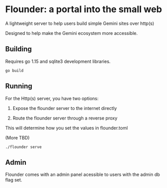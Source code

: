 # Flounder: a portal into the small web

A lightweight server to help users build simple Gemini sites over http(s)

Designed to help make the Gemini ecosystem more accessible.

## Building

Requires go 1.15 and sqlite3 development libraries.

`go build`

## Running

For the Http(s) server, you have two options:

1. Expose the flounder server to the internet directly

2. Route the flounder server through a reverse proxy

This will determine how you set the values in flounder.toml

(More TBD)

`./flounder serve`

## Admin

Flounder comes with an admin panel acessible to users with the admin db flag set.
